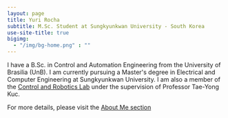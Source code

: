 ```yaml
---
layout: page
title: Yuri Rocha
subtitle: M.Sc. Student at Sungkyunkwan University - South Korea
use-site-title: true
bigimg:
  - "/img/bg-home.png" : ""
---
```


I have a B.Sc. in Control and Automation Engineering from the University of Brasilia (UnB). I am currently pursuing a Master's degree in Electrical and Computer Engineering at Sungkyunkwan University. I am also a member of the [Control and Robotics Lab](https://swb.skku.edu/cnrlab) under the supervision of Professor Tae-Yong Kuc.

For more details, please visit the [About Me section](https://yurirocha.com/aboutme/)
